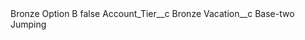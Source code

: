 <?xml version="1.0" encoding="UTF-8"?>
<CustomMetadata xmlns="http://soap.sforce.com/2006/04/metadata" xmlns:xsi="http://www.w3.org/2001/XMLSchema-instance" xmlns:xsd="http://www.w3.org/2001/XMLSchema">
    <label>Bronze Option B</label>
    <protected>false</protected>
    <values>
        <field>Account_Tier__c</field>
        <value xsi:type="xsd:string">Bronze</value>
    </values>
    <values>
        <field>Vacation__c</field>
        <value xsi:type="xsd:string">Base-two Jumping</value>
    </values>
</CustomMetadata>
